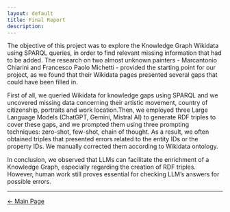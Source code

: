 ```yaml
---
layout: default
title: Final Report
description:
---
```



The objective of this project was to explore the Knowledge Graph Wikidata using SPARQL queries, in order to find relevant missing information that had to be added. The research on two almost unknown painters - Marcantonio Chiarini and Francesco Paolo Michetti - provided the starting point for our project, as we found that their Wikidata pages presented several gaps that could have been filled in. 

First of all, we queried Wikidata for knowledge gaps using SPARQL and we uncovered missing data concerning their artistic movement, country of citizenship, portraits and work location.Then, we employed three Large Language Models (ChatGPT, Gemini, Mistral AI) to generate RDF triples to cover these gaps, and we prompted them using three prompting techniques: zero-shot, few-shot, chain of thought. As a result, we often obtained triples that presented errors related to the entity IDs or the property IDs. We manually corrected them according to Wikidata ontology. 

In conclusion, we observed that LLMs can facilitate the enrichment of a Knowledge Graph, especially regarding the creation of RDF triples. However, human work still proves essential for checking LLM’s answers for possible errors.


***

[← Main Page](./)
